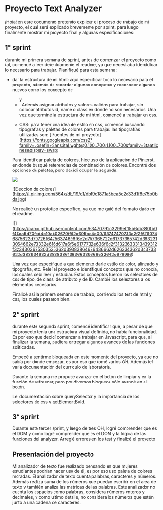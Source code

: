 # Proyecto Text Analyzer
¡Hola! en este documento pretendo explicar el proceso de trabajo de mi proyecto, el cual será explicado brevemente por sprint, para luego finalmente mostrar mi proyecto final y algunas especificaciones:

## 1° sprint
durante mi primera semana de sprint, antes de comenzar el proyecto como tal, comencé a leer detenidamente el readme, ya que necesitaba identidicar lo necesario para trabajar. 
Planifiqué para esta semana:

- dar la estructura de mi html:
aquí especificar todo lo necesario para el proyecto, además de recordar algunos concpetos y reconocer algunos nuevos como los concepto de <ul> y <li>. Además asignar atributos y valores validos para trabajar, sin colocar atributos id, name o class en donde no son necesarios.
Una vez que terminé la estructura de mi html, comencé a trabajar en css.

- CSS: para tener una idea de estilo en css, comencé buscando tipografías y paletas de colores para trabajar.
las tipografías utilizadas son: [ Fuentes de mi proyecto] (https://fonts.googleapis.com/css2?family=Josefin+Sans:ital,wght@0,100..700;1,100..700&family=Staatliches&display=swap)

Para identificar paleta de colores, hice uso de la aplicación de Pinterst, en donde busqué referencias de combinación de colores. Encontré dos opciones de paletas, pero decidí ocupar la segunda.

![](https://i.pinimg.com/564x/9e/19/10/9e1910ce36b5c1d7443d29c8aabc5963.jpg)

![Eleccion de colores] (https://i.pinimg.com/564x/db/19/c1/db19c1871a6bea5c2c33d1f8e75b0bda.jpg)

No realicé un prototipo específico, ya que me guié del formato dado en el readme.

![] (https://camo.githubusercontent.com/63470792c3299eb15b6db380fb0f46ca5d70fcd4c19ab92679ff92a695bd4c09/68747470733a2f2f6769746875622d70726f64756374696f6e2d757365722d61737365742d3632313064662e73332e616d617a6f6e6177732e636f6d2f31323633313439312f3234303635303535362d39383864636436662d626334362d343733622d383934632d3838386136366339666532642e676966)

Una vez que especifiqué a que elemento darle estilo de color, alineado y tipografía, etc. Releí el proyecto e identifiqué conceptos que no conocía, los cuales debí leer y estudiar. Estos conceptos fueron los selectores de css de tipo, de class, de atributo y de ID. Cambié los selectores a los elementos necesarios.

Finalicé así la primera semana de trabajo, corriendo los test de html y css, los cuales pasaron bien.

## 2° sprint
durante este segundo sprint, comencé identificar que, a pesar de que mi proyecto tenia una estructura visual definida, no había funcionalidad. Es por eso que decidí comenzar a trabajar en Javascript, para que, al finalizar la semana, pudiera entregar algunos avances de las funciones soliticadas.

Empecé a sentirme bloqueada en este momento del proyecto, ya que no sabía por donde empezar, es por eso que tomé varios OH. Además leí varia documentación del curriculo de laboratoria.

Durante la semana me propuse avanzar en el botón de limpiar y en la función de refrescar, pero por diversos bloqueos sólo avancé en el botón.

Leí documentación sobre querySelector y la importancia de los selectores de css y getElementById.

## 3° sprint

Durante este tercer sprint, y luego de tres OH, logré comprender que es el DOM y como logré comprender que es el DOM y la lógica de las funciones del analyzer. Arreglé errores en los test y finalicé el proyecto

## Presentación del proyecto
Mi analizador de texto fue realizado pensando en que mujeres estudiantes podrían hacer uso de él, es por eso uso paleta de colores moradas. El analizador de texto cuenta palabras, caracteres y números. Además realiza suma de los números que puedan escribir en el area de texto y también analiza las métricas de las palabras.
Este analizador no cuenta los espacios como palabras, considera números enteros y decimales, y como ultimo detalle, no considera los números que estén junto a una cadena de caracteres. 

